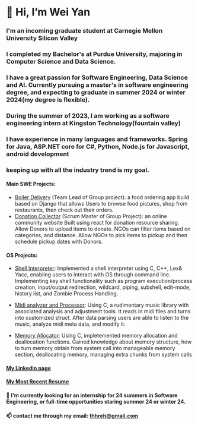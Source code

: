 # 👋 Hi, I’m Wei Yan
### I'm an incoming graduate student at Carnegie Mellon University Silicon Valley
### I completed my Bachelor's at Purdue University, majoring in Computer Science and Data Science.
### I have a great passion for Software Engineering, Data Science and AI. Currently pursuing a master's in software engineering degree, and expecting to graduate in summer 2024 or winter 2024(my degree is flexible).
### During the summer of 2023, I am working as a software engineering intern at Kingston Technology(fountain valley)
### I have experience in many languages and frameworks. Spring for Java, ASP.NET core for C#, Python, Node.js for Javascript, android development
### keeping up with all the industry trend is my goal.

#### Main SWE Projects:
  - [Boiler Delivery](https://github.com/Yu-Nie/CS348_Project) (Team Lead of Group project): a food ordering app build based on Django that allows Users to browse food pictures, shop from restaurants, then check out their orders.
  - [Donation Collector](https://github.com/thhreh/Donation-Collector) (Scrum Master of Group Project): an online community website Built using react for donation resource sharing. Allow Donors to upload items to donate. NGOs can filter items based on categories, and distance. Allow NGOs to pick items to pickup and then schedule pickup dates with Donors.

#### OS Projects:
  - [Shell Interpreter](https://github.com/thhreh/Shell-Project): Implemented a shell interpreter using C, C++, Lex& Yacc, enabling users to interact with OS through command line. Implementing key shell functionality such as program execution/process creation, input/output redirection, wildcard, piping, subshell, edit-mode, history list, and Zombie Process Handling. 

- [Midi analyzer and Processor](https://github.com/thhreh/Midi-Analyzor-and-Processor): Using C, a rudimentary music library with associated analysis and adjustment tools. It reads in midi files and turns into customized struct. After data parsing users are able to listen to the music, analyze midi meta data, and modify it.
  
- [Memory Allocator](https://github.com/thhreh/MemoryAllocator): Using C, impletemented memory allocation and deallocation functions. Gained knowledge about memory structure, how to turn memory obtain from system call into manageable memory section, deallocating memory, managing extra chunks from system calls
  
#### [My Linkedin page](https://www.linkedin.com/in/weimaxyan/)
#### [My Most Recent Resume]([https://docs.google.com/document/d/1iP_aA44O9Eriqt4Wd4ZGAQ5vvJ1KZ6Z7/edit?usp=sharing&ouid=108679247917250176581&rtpof=true&sd=true](https://docs.google.com/document/d/149hFk6xJ9F_b1TOn7DPnI1Am997Bk0q4/edit?usp=sharing&ouid=108679247917250176581&rtpof=true&sd=true))
 
#### 💞️ I'm currently looking for an internship for 24 summers in Software Engineering, or full-time opportunities staring summer 24 or winter 24.
#### 📫 contact me through my email: thhreh@gmail.com


<!---
aNewbieProgrammer/aNewbieProgrammer is a ✨ special ✨ repository because its `README.md` (this file) appears on your GitHub profile.
You can click the Preview link to take a look at your changes.
--->

